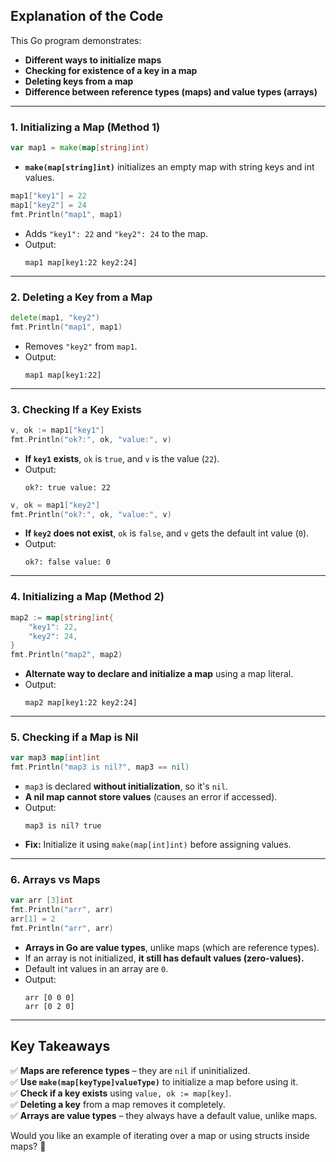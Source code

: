 ## **Explanation of the Code**

This Go program demonstrates:
- **Different ways to initialize maps**
- **Checking for existence of a key in a map**
- **Deleting keys from a map**
- **Difference between reference types (maps) and value types (arrays)**

---

### **1. Initializing a Map (Method 1)**
```go
var map1 = make(map[string]int)
```
- **`make(map[string]int)`** initializes an empty map with string keys and int values.

```go
map1["key1"] = 22
map1["key2"] = 24
fmt.Println("map1", map1)
```
- Adds `"key1": 22` and `"key2": 24` to the map.
- Output:
  ```
  map1 map[key1:22 key2:24]
  ```

---

### **2. Deleting a Key from a Map**
```go
delete(map1, "key2")
fmt.Println("map1", map1)
```
- Removes `"key2"` from `map1`.
- Output:
  ```
  map1 map[key1:22]
  ```

---

### **3. Checking If a Key Exists**
```go
v, ok := map1["key1"]
fmt.Println("ok?:", ok, "value:", v)
```
- **If `key1` exists**, `ok` is `true`, and `v` is the value (`22`).
- Output:
  ```
  ok?: true value: 22
  ```

```go
v, ok = map1["key2"]
fmt.Println("ok?:", ok, "value:", v)
```
- **If `key2` does not exist**, `ok` is `false`, and `v` gets the default int value (`0`).
- Output:
  ```
  ok?: false value: 0
  ```

---

### **4. Initializing a Map (Method 2)**
```go
map2 := map[string]int{
    "key1": 22,
    "key2": 24,
}
fmt.Println("map2", map2)
```
- **Alternate way to declare and initialize a map** using a map literal.
- Output:
  ```
  map2 map[key1:22 key2:24]
  ```

---

### **5. Checking if a Map is Nil**
```go
var map3 map[int]int
fmt.Println("map3 is nil?", map3 == nil)
```
- `map3` is declared **without initialization**, so it's `nil`.
- **A nil map cannot store values** (causes an error if accessed).
- Output:
  ```
  map3 is nil? true
  ```
- **Fix:** Initialize it using `make(map[int]int)` before assigning values.

---

### **6. Arrays vs Maps**
```go
var arr [3]int
fmt.Println("arr", arr)
arr[1] = 2
fmt.Println("arr", arr)
```
- **Arrays in Go are value types**, unlike maps (which are reference types).
- If an array is not initialized, **it still has default values (zero-values).**
- Default int values in an array are `0`.
- Output:
  ```
  arr [0 0 0]
  arr [0 2 0]
  ```

---

## **Key Takeaways**
✅ **Maps are reference types** – they are `nil` if uninitialized.  
✅ **Use `make(map[keyType]valueType)`** to initialize a map before using it.  
✅ **Check if a key exists** using `value, ok := map[key]`.  
✅ **Deleting a key** from a map removes it completely.  
✅ **Arrays are value types** – they always have a default value, unlike maps.  

Would you like an example of iterating over a map or using structs inside maps? 🚀
